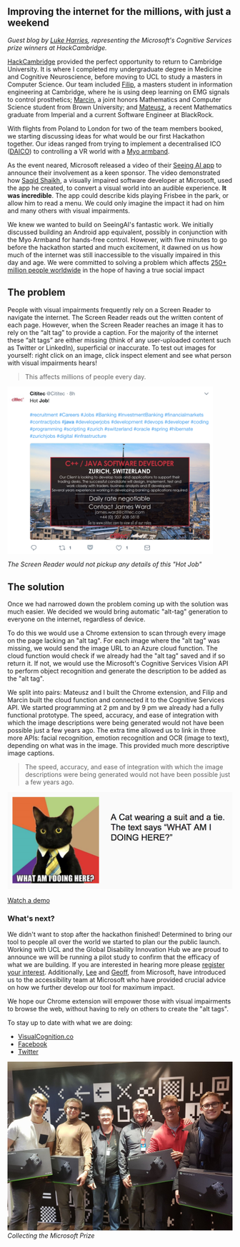 ## Improving the internet for the millions, with just a weekend
_Guest blog by [Luke Harries](https://www.linkedin.com/in/luke-harries/), representing the Microsoft's Cognitive Services prize winners at HackCambridge._

[HackCambridge](https://hackcambridge.com/) provided the perfect opportunity to return to Cambridge University. It is where I completed my undergraduate degree in Medicine and Cognitive Neuroscience, before moving to UCL to study a masters in Computer Science. Our team included [Filip](https://www.linkedin.com/in/filipkozera/), a masters student in information engineering at Cambridge, where he is using deep learning on EMG signals to control prosthetics; [Marcin](https://www.linkedin.com/in/marcin-kolaszewski-07912314a/), a joint honors Mathematics and Computer Science student from Brown University; and [Mateusz](https://www.linkedin.com/in/mateusz-jakub-staniszewski-19946590/), a recent Mathematics graduate from Imperial and a current Software Engineer at BlackRock.

With flights from Poland to London for two of the team members booked, we starting discussing ideas for what would be our first Hackathon together. Our ideas ranged from trying to implement a decentralised ICO ([DAICO](https://ethresear.ch/t/explanation-of-daicos/465)) to controlling a VR world with a [Myo armband](https://www.myo.com/). 

As the event neared, Microsoft released a video of their [Seeing AI app](https://www.youtube.com/watch?v=R2mC-NUAmMk) to announce their involvement as a keen sponsor. The video demonstrated how [Saqid Shaikh](https://twitter.com/saqibs), a visually impaired software developer at Microsoft, used the app he created, to convert a visual world into an audible experience. **It was incredible**. The app could describe kids playing Frisbee in the park, or allow him to read a menu. We could only imagine the impact it had on him and many others with visual impairments.

We knew we wanted to build on SeeingAI's fantastic work. We initially discussed building an Android app equivalent, possibly in conjunction with the Myo Armband for hands-free control. However, with five minutes to go before the hackathon started and much excitement, it dawned on us how much of the internet was still inaccessible to the visually impaired in this day and age. We were committed to solving a problem which affects [250+ million people worldwide](http://www.who.int/mediacentre/factsheets/fs282/en/) in the hope of having a true social impact

## The problem

People with visual impairments frequently rely on a Screen Reader to navigate the internet. The Screen Reader reads out the written content of each page. However, when the Screen Reader reaches an image it has to rely on the “alt tag” to provide a caption. For the majority of the internet these “alt tags” are either missing (think of any user-uploaded content such as Twitter or LinkedIn), superficial or inaccurate. To test out images for yourself: right click on an image, click inspect element and see what person with visual impairments hears!

> This affects millions of people every day.

<img align="center" width="460" src="job.png" alt="Example of job post which is an image and therefore not accessible">  

_The Screen Reader would not pickup any details of this "Hot Job"_

## The solution

Once we had narrowed down the problem coming up with the solution was much easier. We decided we would bring automatic "alt-tag" generation to everyone on the internet, regardless of device.

To do this we would use a Chrome extension to scan through every image on the page lacking an "alt tag". For each image where the "alt tag" was missing, we would send the image URL to an Azure cloud function. The cloud function would check if we already had the "alt tag" saved and if so return it. If not, we would use the Microsoft's Cognitive Services Vision API to perform object recognition and generate the description to be added as the "alt tag". 

We split into pairs: Mateusz and I built the Chrome extension, and Filip and Marcin built the cloud function and connected it to the Cognitive Services API. We started programming at 2 pm and by 9 pm we already had a fully functional prototype. The speed, accuracy, and ease of integration with which the image descriptions were being generated would not have been possible just a few years ago. The extra time allowed us to link in three more APIs: facial recognition, emotion recognition and OCR (image to text), depending on what was in the image. This provided much more descriptive image captions.

> The speed, accuracy, and ease of integration with which the image descriptions were being generated would not have been possible just a few years ago.

![example of a generated description](example.png)

[Watch a demo](https://www.youtube.com/watch?v=_JQYoQBfBpI)

### What's next?

We didn't want to stop after the hackathon finished! Determined to bring our tool to people all over the world we started to plan our the public launch. Working with UCL and the Global Disability Innovation Hub we are proud to announce we will be running a pilot study to confirm that the efficacy of what we are building. If you are interested in hearing more please [register your interest](https://visualcognition.co/). Additionally, [Lee](https://twitter.com/lee_stott) and [Geoff](https://twitter.com/geoffhu), from Microsoft, have introduced us to the accessibility team at Microsoft who have provided crucial advice on how we further develop our tool for maximum impact.

We hope our Chrome extension will empower those with visual impairments to browse the web, without having to rely on others to create the "alt tags".

To stay up to date with what we are doing:
- [VisualCognition.co](https://visualcognition.co/)
- [Facebook](https://www.facebook.com/visualcognitionai/)
- [Twitter](https://twitter.com/VCognitionAI)

![Team Picture](team.jpg)
_Collecting the Microsoft Prize_

